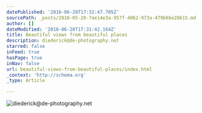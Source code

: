 ```yaml
---
datePublished: '2016-06-28T17:32:47.705Z'
sourcePath: _posts/2016-05-20-7ae14e3a-957f-4062-973a-479b66e28615.md
author: []
dateModified: '2016-06-28T17:31:42.164Z'
title: Beautiful views from beautiful places
description: diederick@de-photography.net
starred: false
inFeed: true
hasPage: true
inNav: false
url: beautiful-views-from-beautiful-places/index.html
_context: 'http://schema.org'
_type: Article

---
```

![diederick@de-photography.net](https://s3-us-west-2.amazonaws.com/the-grid-img/p/8882aa5af4734568e547310706c6ed63ea42b3fb.jpg)